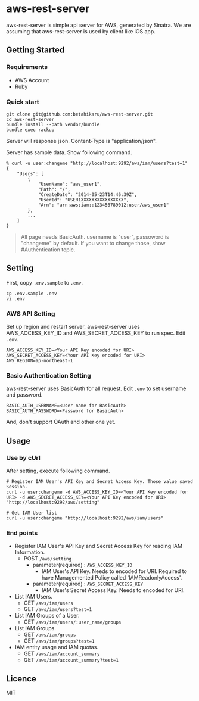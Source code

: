 aws-rest-server
=========

aws-rest-server is simple api server for AWS, generated by Sinatra.
We are assuming that aws-rest-server is used by client like iOS app.

## Getting Started

### Requirements
* AWS Account
* Ruby

### Quick start

```shell
git clone git@github.com:betahikaru/aws-rest-server.git
cd aws-rest-server
bundle install --path vendor/bundle
bundle exec rackup
```

Server will response json. Content-Type is "application/json".

Server has sample data. Show following command.

```shell
% curl -u user:changeme "http://localhost:9292/aws/iam/users?test=1"
{
    "Users": [
        {
            "UserName": "aws_user1",
            "Path": "/",
            "CreateDate": "2014-05-23T14:46:39Z",
            "UserId": "USER1XXXXXXXXXXXXXXXX",
            "Arn": "arn:aws:iam::123456789012:user/aws_user1"
        },
        ...
    ]
}
```

> All page needs BasicAuth. username is "user", passoword is "changeme" by default. If you want to change those, show #Authentication topic.

## Setting

First, copy ```.env.sample``` to ```.env```.
```shell
cp .env.sample .env
vi .env
```

### AWS API Setting
Set up region and restart server. aws-rest-server uses AWS_ACCESS_KEY_ID and AWS_SECRET_ACCESS_KEY to run spec.
Edit ```.env```.

```shell
AWS_ACCESS_KEY_ID=<Your API Key encoded for URI>
AWS_SECRET_ACCESS_KEY=<Your API Key encoded for URI>
AWS_REGION=ap-northeast-1
```

### Basic Authentication Setting
aws-rest-server uses BasicAuth for all request.
Edit ```.env``` to set username and password.

```
BASIC_AUTH_USERNAME=<User name for BasicAuth>
BASIC_AUTH_PASSWORD=<Password for BasicAuth>
```

And, don't support OAuth and other one yet.

## Usage

### Use by cUrl
After setting, execute following command.

```shell
# Register IAM User's API Key and Secret Access Key. Those value saved Session.
curl -u user:changeme -d AWS_ACCESS_KEY_ID=<Your API Key encoded for URI> -d AWS_SECRET_ACCESS_KEY=<Your API Key encoded for URI> "http://localhost:9292/aws/setting"

# Get IAM User list
curl -u user:changeme "http://localhost:9292/aws/iam/users"
```

### End points
- Register IAM User's API Key and Secret Access Key for reading IAM Information.
  - POST ```/aws/setting```
    - parameter(required) : ```AWS_ACCESS_KEY_ID```
      - IAM User's API Key. Needs to encoded for URI. Required to have Managemented Policy called 'IAMReadonlyAccess'.
    - parameter(required) : ```AWS_SECRET_ACCESS_KEY```
      - IAM User's Secret Access Key. Needs to encoded for URI.
- List IAM Users.
  - GET ```/aws/iam/users```
  - GET ```/aws/iam/users?test=1```
- List IAM Groups of a User.
  - GET ```/aws/iam/users/:user_name/groups```
- List IAM Groups.
  - GET ```/aws/iam/groups```
  - GET ```/aws/iam/groups?test=1```
- IAM entity usage and IAM quotas.
  - GET ```/aws/iam/account_summary```
  - GET ```/aws/iam/account_summary?test=1```

## Licence
MIT
